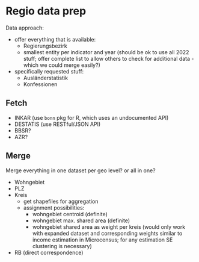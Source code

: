 # Regio data prep

Data approach:
  - offer everything that is available:
    - Regierungsbezirk
    - smallest entity per indicator and year (should be ok to use all 2022 stuff; offer complete list to allow others to check for additional data - which we could merge easily?)
  - specifically requested stuff: 
    - Ausländerstatistik
    - Konfessionen

## Fetch

- INKAR (use `bonn` pkg for R, which uses an undocumented API)
- DESTATIS (use RESTful/JSON API)
- BBSR?
- AZR?

## Merge

Merge everything in one dataset per geo level? or all in one?
- Wohngebiet
- PLZ
- Kreis
  - get shapefiles for aggregation
  - assignment possibilities:
    - wohngebiet centroid (definite)
    - wohngebiet max. shared area (definite)
    - wohngebiet shared area as weight per kreis (would only work with expanded dataset and corresponding weights similar to income estimation in Microcensus; for any estimation SE clustering is necessary)
- RB (direct correspondence)